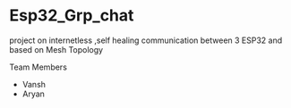 # Esp32_Grp_chat
project on internetless ,self healing communication between 3 ESP32 and based on Mesh Topology

Team Members 
- Vansh
- Aryan
